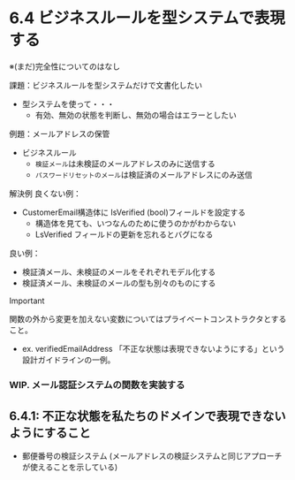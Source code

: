 # 6.4 ビジネスルールを型システムで表現する
※(まだ)完全性についてのはなし

課題：ビジネスルールを型システムだけで文書化したい

* 型システムを使って・・・
	* 有効、無効の状態を判断し、無効の場合はエラーとしたい

例題：メールアドレスの保管
* ビジネスルール
	* `検証メール`は未検証のメールアドレスのみに送信する
	* `パスワードリセットのメール`は検証済のメールアドレスにのみ送信

解決例
良くない例：
* CustomerEmail構造体に IsVerified (bool)フィールドを設定する
	* 構造体を見ても、いつなんのために使うのかがわからない
	* LsVerified フィールドの更新を忘れるとバグになる

良い例：
* 検証済メール、未検証のメールをそれぞれモデル化する
* 検証済メール、未検証のメールの型も別々のものにする

> [!IMPORTANT]
> 関数の外から変更を加えない変数についてはプライベートコンストラクタとすること。
> * ex. verifiedEmailAddress
> 「不正な状態は表現できないようにする」という設計ガイドラインの一例。

### WIP. メール認証システムの関数を実装する

## 6.4.1: 不正な状態を私たちのドメインで表現できないようにすること
* 郵便番号の検証システム (メールアドレスの検証システムと同じアプローチが使えることを示している)
